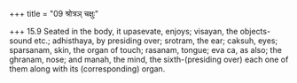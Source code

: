 +++
title = "09 श्रोत्रञ् चक्षुः"

+++
15.9 Seated in the body, it upasevate, enjoys; visayan, the
objects-sound etc.; adhisthaya, by presiding over; srotram, the ear;
caksuh, eyes; sparsanam, skin, the organ of touch; rasanam, tongue; eva
ca, as also; the ghranam, nose; and manah, the mind, the
sixth-(presiding over) each one of them along with its (corresponding)
organ.
